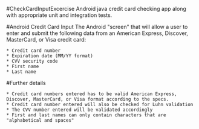 #CheckCardInputExcercise
Android java credit card checking app along with appropriate unit and integration tests.

#Android Credit Card Input
The Android "screen" that will allow a user to enter and submit the following data from an American Express, Discover, MasterCard, or Visa credit card:

    * Credit card number
    * Expiration date (MM/YY format)
    * CVV security code
    * First name
    * Last name

#Further details

    * Credit card numbers entered has to be valid American Express, Discover, MasterCard, or Visa format according to the specs.
    * Credit card number entered will also be checked for Luhn validation
    * The CVV number entered will be validated accordingly
    * First and last names can only contain characters that are "alphabetical and spaces"
